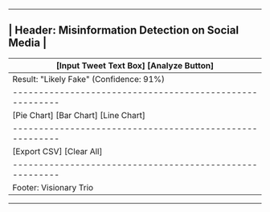  ------------------------------------------------------------
| Header:  Misinformation Detection on Social Media          |
 ------------------------------------------------------------
|  [Input Tweet Text Box] [Analyze Button]                   |
|  --------------------------------------------------------  |
|  Result: "Likely Fake"  (Confidence: 91%)                  |
|  --------------------------------------------------------  |
|  [Pie Chart]   [Bar Chart]   [Line Chart]                  |
|  --------------------------------------------------------  |
|  [Export CSV]  [Clear All]                                 |
|  --------------------------------------------------------  |
|  Footer: Visionary Trio | COS30049 | Swinburne             |
 ------------------------------------------------------------


